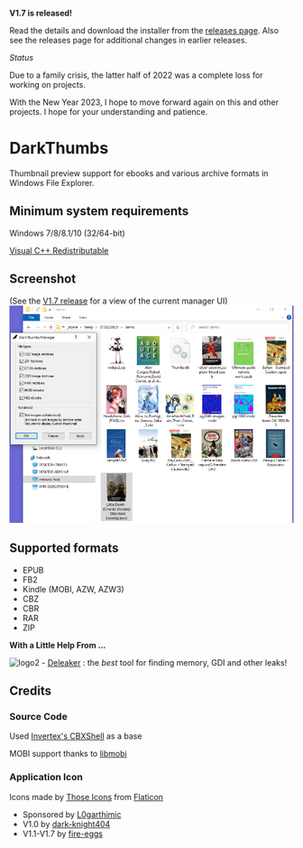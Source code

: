 **V1.7 is released!**

Read the details and download the installer from the [releases page](https://github.com/fire-eggs/DarkThumbs/releases/tag/V1.7).
Also see the releases page for additional changes in earlier releases.

*Status*

Due to a family crisis, the latter half of 2022 was a complete loss for working on projects.

With the New Year 2023, I hope to move forward again on this and other projects. I hope for your understanding and patience.

# DarkThumbs
Thumbnail preview support for ebooks and various archive formats in Windows File Explorer.

## Minimum system requirements
Windows 7/8/8.1/10 (32/64-bit)

[Visual C++ Redistributable](https://docs.microsoft.com/en-US/cpp/windows/latest-supported-vc-redist?view=msvc-170#visual-studio-2015-2017-2019-and-2022)

## Screenshot
(See the [V1.7 release](https://github.com/fire-eggs/DarkThumbs/releases/tag/V1.7) for a view of the current manager UI)
![V1.5](DarkThumbs15_demo.png)

## Supported formats
- EPUB
- FB2
- Kindle (MOBI, AZW, AZW3)
- CBZ
- CBR
- RAR
- ZIP

**With a Little Help From ...**

![logo2](https://github.com/fire-eggs/yagp/blob/master/Files/deleaker_logo.png) - [Deleaker](https://www.deleaker.com) : the _best_ tool for finding memory, GDI and other leaks!

## Credits

### Source Code
Used [Invertex's CBXShell](https://github.com/Invertex/CBXShell) as a base

MOBI support thanks to [libmobi](https://github.com/bfabiszewski/libmobi)

### Application Icon
Icons made by [Those Icons](https://www.flaticon.com/authors/those-icons) from [Flaticon](https://www.flaticon.com/)

- Sponsored by [L0garthimic](https://github.com/L0garithmic)
- V1.0 by [dark-knight404](https://github.com/dark-knight404)
- V1.1-V1.7 by [fire-eggs](https://github.com/fire-eggs)
